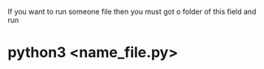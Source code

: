 If you want to run someone file then you must got o folder of this field and run

# python3 <name_file.py>